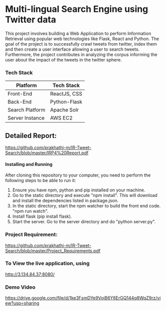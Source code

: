 # Multi-lingual Search Engine using Twitter data

This project involves building a Web Application to perform Information Retrieval using popular web technologies
like Flask, React and Python.
The goal of the project is to successfully crawl tweets from twitter, index them and then create a user interface allowing a user to search tweets. Furthermore, the project contributes in analyzing the corpus informing the user about the impact of the tweets in the twitter sphere.
### Tech Stack

|    Platform     |  Tech Stack   |
| ----------------| ------------- |
| Front-End       | ReactJS, CSS  |
| Back-End        | Python-Flask  |
| Search Platform | Apache Solr   |
| Server Instance | AWS EC2       |
	
	

## Detailed Report:
https://github.com/prakhathi-m/IR-Tweet-Search/blob/master/IRP4%20Report.pdf

#### Installing and Running
After cloning this repository to your computer, you need to perform the following steps to be able to run it:
1) Ensure you have npm, python and pip installed on your machine.
2) Go to the static directory and execute "npm install".
This will download and install the dependencies listed in package.json.
3) In the static directory, start the npm watcher to build the front end code. "npm run watch".
4) Install flask (pip install flask).
5) Start the server. Go to the server directory and do "python server.py".

### Project Requirement:
https://github.com/prakhathi-m/IR-Tweet-Search/blob/master/Project_Requirements.pdf

### To View the live application, using
http://3.134.84.37:8080/

### Demo Video
https://drive.google.com/file/d/1ke3FsmDYe9VojB6Y6ErGQ144q8WqZ9rz/view?usp=sharing

